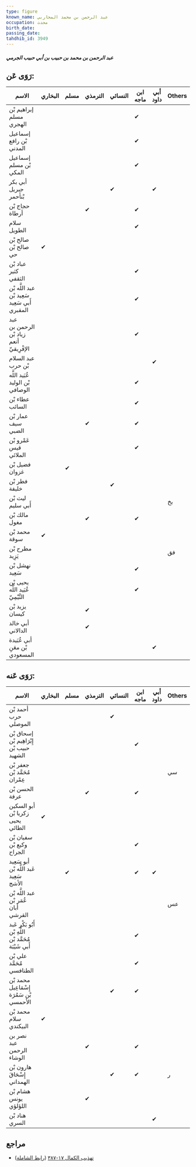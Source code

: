 ```yaml
---
type: figure
known_name: عبد الرحمن بن محمد المحاربي
occupation: محدث
birth_date:
passing_date:
tahdhib_id: 3949
---
```

##### عبد الرحمن بن محمد بن حبيب بن أبي حبيب الجرمي

## رَوَى عَن:
| الاسم                                         | البخاري | مسلم | الترمذي | النسائي | ابن ماجه | أبي داود | Others |
| --------------------------------------------- | ------- | ---- | ------- | ------- | -------- | -------- | ------ |
| إبراهيم بْن مسلم الهجري                       |         |      |         |         | ✔        |          |        |
| إسماعيل بْن رافع المدني                       |         |      |         |         | ✔        |          |        |
| إسماعيل بْن مسلم المكي                        |         |      |         |         | ✔        |          |        |
| أبي بكر جبريل بْنأحمر                         |         |      |         | ✔       |          | ✔        |        |
| حجاج بْن أرطاة                                |         |      | ✔       |         | ✔        |          |        |
| سلام الطويل                                   |         |      |         |         | ✔        |          |        |
| صالح بْن صالح بْن حي                          | ✔       |      |         |         |          |          |        |
| عباد بْن كثير الثقفي                          |         |      |         |         | ✔        |          |        |
| عبد اللَّه بْن سَعِيد بْن أَبي سَعِيد المقبري |         |      |         |         | ✔        |          |        |
| عبد الرحمن بن زياد بْن أنعم الإفْرِيقيّ       |         |      |         |         | ✔        |          |        |
| عبد السلام بْن حرب                            |         |      |         |         |          | ✔        |        |
| عُبَيد اللَّه بْن الوليد الوصافي              |         |      |         |         | ✔        |          |        |
| عطاء بْن السائب                               |         |      |         |         | ✔        |          |        |
| عمار بْن سيف الضبي                            |         |      | ✔       |         | ✔        |          |        |
| عَمْرو بْن قيس الملائي                        |         |      |         |         | ✔        |          |        |
| فضيل بْن غزوان                                |         | ✔    |         |         |          |          |        |
| فطر بْن خليفة                                 |         |      |         | ✔       |          |          |        |
| ليث بْن أَبي سليم                             |         |      |         |         |          |          | بخ     |
| مالك بْن مغول                                 |         |      | ✔       |         | ✔        |          |        |
| محمد بْن سوقة                                 | ✔       |      |         |         |          |          |        |
| مطرح بْن يَزِيد                               |         |      |         |         |          |          | فق     |
| نهشل بْن سَعِيد                               |         |      |         |         | ✔        |          |        |
| يحيى بْن عُبَيد اللَّه التَّيْمِيّ            |         |      |         |         | ✔        |          |        |
| يزيد بْن كيسان                                |         |      | ✔       |         |          |          |        |
| أبي خالد الدالاني                             |         |      | ✔       |         |          |          |        |
| أبي عُبَيدة بْن معَنِ المسعودي                |         |      |         |         |          | ✔        |        |
## رَوَى عَنه:
| الاسم                                                  | البخاري | مسلم | الترمذي | النسائي | ابن ماجه | أبي داود | Others |
| ------------------------------------------------------ | ------- | ---- | ------- | ------- | -------- | -------- | ------ |
| أحمد بْن حرب الموصلي                                   |         |      |         | ✔       |          |          |        |
| إسحاق بْن إِبْرَاهِيم بْن حبيب بْن الشهيد              |         |      |         |         | ✔        |          |        |
| جعفر بْن مُحَمَّد بْن عِمْران                          |         |      |         |         |          |          | سي     |
| الحسن بْن عرفة                                         |         |      | ✔       |         | ✔        |          |        |
| أبو السكين زكريا بْن يحيى الطائي                       | ✔       |      |         |         |          |          |        |
| سفيان بْن وكيع بْن الجراح                              |         |      |         |         | ✔        |          |        |
| أبو سَعِيد عَبد اللَّه بْن سَعِيد الأشج                |         | ✔    |         |         | ✔        | ✔        |        |
| عبد اللَّه بْن عُمَر بْن أبان القرشي                   |         |      |         |         |          |          | عس     |
| أَبُو بَكْر عَبد اللَّهِ بْن مُحَمَّد بْن أَبي شَيْبَة |         |      |         |         | ✔        |          |        |
| علي بْن مُحَمَّد الطنافسي                              |         |      |         |         | ✔        |          |        |
| محمد بْن إِسْمَاعِيل بْن سَمُرَة الأحمسي               |         |      |         | ✔       | ✔        |          |        |
| محمد بْن سلام البيكندي                                 | ✔       |      |         |         |          |          |        |
| نصر بن عبد الرحمن الوشاء                               |         |      | ✔       |         | ✔        |          |        |
| هارون بْن إِسْحَاقَ الهمداني                           |         |      |         | ✔       | ✔        |          | ر      |
| هشام بْن يونس اللؤلؤي                                  |         |      | ✔       |         |          |          |        |
| هناد بْن السري                                         |         |      |         |         |          | ✔        |        |
## مراجع
- [تهذيب الكمال ١٧-٣٨٧](obsidian://open?vault=Tahdhib-al-Kamal&file=Figures/٣٩٤٩-عبد%20الرحمن%20بن%20محمد%20بن%20حبيب%20بن%20أبي%20حبيب%20الجرمي) ([رابط الشاملة](https://shamela.ws/book/3722/8937))